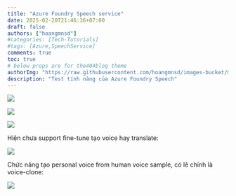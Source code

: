 ```yaml
---
title: "Azure Foundry Speech service"
date: 2025-02-20T21:46:36+07:00
draft: false
authors: ["hoangmnsd"]
#categories: [Tech-Tutorials]
#tags: [Azure,SpeechService]
comments: true
toc: true
# below props are for the404blog theme
authorImg: "https://raw.githubusercontent.com/hoangmnsd/images-bucket/master/static/images/hoangmsnd-avatar001.jpg"
description: "Test tính năng của Azure Foundry Speech"
---
```


![](https://d32yh8fbac5ivo.cloudfront.net/static/images/azure-foundry-speech-playground.jpg)

![](https://d32yh8fbac5ivo.cloudfront.net/static/images/azure-foundry-speech-playground-gen.jpg)

![](https://d32yh8fbac5ivo.cloudfront.net/static/images/azure-foundry-speech-playground-gen-result.jpg)

Hiện chưa support fine-tune tạo voice hay translate:

![](https://d32yh8fbac5ivo.cloudfront.net/static/images/azure-foundry-speech-playground-limit.jpg)

Chức năng tạo personal voice from human voice sample, có lẽ chính là voice-clone:

![](https://d32yh8fbac5ivo.cloudfront.net/static/images/azure-foundry-speech-playground-personal-voice.jpg)




